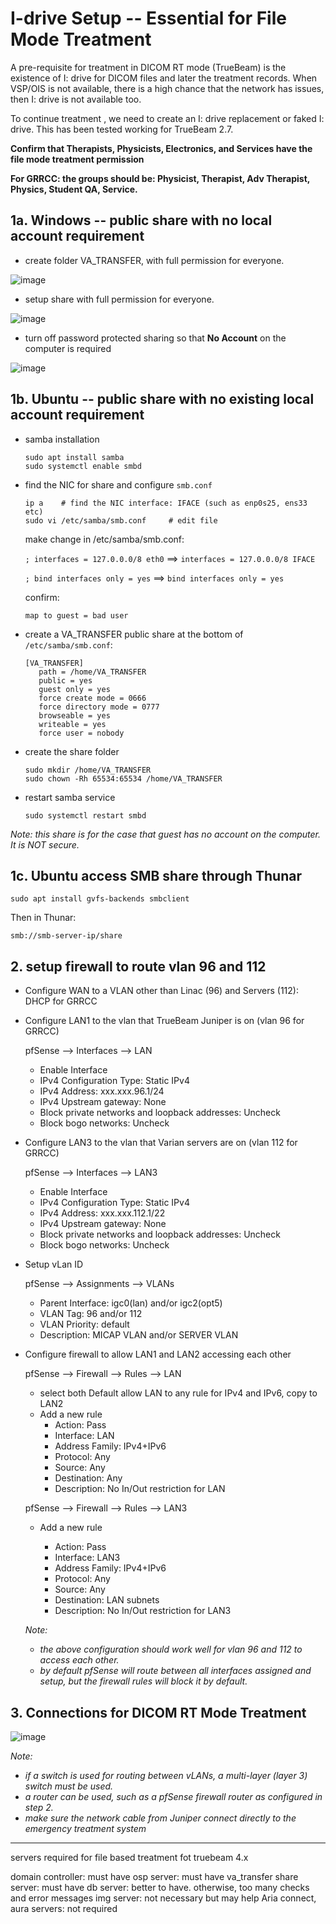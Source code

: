 # I-drive Setup -- Essential for File Mode Treatment

A pre-requisite for treatment in DICOM RT mode (TrueBeam) is the existence of I: drive for
DICOM files and later the treatment records. 
When VSP/OIS is not available, there is a high chance that the network has issues, then I: drive is not available too. 

To continue treatment , we need to create an I: drive replacement or faked I: drive. This has been tested working for TrueBeam 2.7.

**Confirm that Therapists, Physicists, Electronics, and Services have the file mode treatment permission**

**For GRRCC: the groups should be: Physicist, Therapist, Adv Therapist, Physics, Student QA, Service.**

## 1a. Windows -- public share with no local account requirement

* create folder VA_TRANSFER, with full permission for everyone. 

![image](images/VA_TRANS%20Permission.png)


* setup share with full permission for everyone. 

![image](images/VA_TRANS%20Properties.png)

* turn off password protected sharing so that **No Account** on the computer is required

![image](images/VA_TRANS%20Sharing%20Settings.png)


## 1b. Ubuntu -- public share with no existing local account requirement

* samba installation 

  ```
  sudo apt install samba
  sudo systemctl enable smbd
  ```

* find the NIC for share and configure `smb.conf`
  ```
  ip a    # find the NIC interface: IFACE (such as enp0s25, ens33 etc)
  sudo vi /etc/samba/smb.conf     # edit file
  ```

  make change in /etc/samba/smb.conf:
  
  `; interfaces = 127.0.0.0/8 eth0` ==> `interfaces = 127.0.0.0/8 IFACE`
  
  `; bind interfaces only = yes`  ==> `bind interfaces only = yes`

  confirm:

  `map to guest = bad user`
  
* create a VA_TRANSFER public share at the bottom of `/etc/samba/smb.conf`:

  ```
  [VA_TRANSFER]
     path = /home/VA_TRANSFER
     public = yes
     guest only = yes
     force create mode = 0666
     force directory mode = 0777
     browseable = yes
     writeable = yes
     force user = nobody
  ```

* create the share folder
 
  ```
  sudo mkdir /home/VA_TRANSFER
  sudo chown -Rh 65534:65534 /home/VA_TRANSFER
  ```

* restart samba service 

  ```
  sudo systemctl restart smbd
  ```

_Note: this share is for the case that guest has no account on the computer. It is NOT secure._

## 1c. Ubuntu access SMB share through Thunar

```
sudo apt install gvfs-backends smbclient
```

Then in Thunar: 

```
smb://smb-server-ip/share
```

## 2. setup firewall to route vlan 96 and 112

* Configure WAN to a VLAN other than Linac (96) and Servers (112): DHCP for GRRCC
  
* Configure LAN1 to the vlan that TrueBeam Juniper is on (vlan 96 for GRRCC)

  pfSense --> Interfaces --> LAN

  - Enable Interface
  - IPv4 Configuration Type: Static IPv4
  - IPv4 Address: xxx.xxx.96.1/24
  - IPv4 Upstream gateway: None
  - Block private networks and loopback addresses: Uncheck
  - Block bogo networks: Uncheck
 
* Configure LAN3 to the vlan that Varian servers are on (vlan 112 for GRRCC)

  pfSense --> Interfaces --> LAN3

  - Enable Interface
  - IPv4 Configuration Type: Static IPv4
  - IPv4 Address: xxx.xxx.112.1/22
  - IPv4 Upstream gateway: None
  - Block private networks and loopback addresses: Uncheck
  - Block bogo networks: Uncheck

* Setup vLan ID

  pfSense --> Assignments --> VLANs

  - Parent Interface: igc0(lan) and/or igc2(opt5) 
  - VLAN Tag: 96 and/or 112
  - VLAN Priority: default
  - Description: MICAP VLAN and/or SERVER VLAN

* Configure firewall to allow LAN1 and LAN2 accessing each other

  pfSense --> Firewall --> Rules --> LAN

  - select both Default allow LAN to any rule for IPv4 and IPv6, copy to LAN2
  - Add a new rule
    * Action: Pass
    * Interface: LAN
    * Address Family: IPv4+IPv6
    * Protocol: Any
    * Source: Any
    * Destination: Any
    * Description: No In/Out restriction for LAN
   
  pfSense --> Firewall --> Rules --> LAN3

  - Add a new rule
 
    * Action: Pass
    * Interface: LAN3
    * Address Family: IPv4+IPv6
    * Protocol: Any
    * Source: Any
    * Destination: LAN subnets
    * Description: No In/Out restriction for LAN3

  _Note:_
  * _the above configuration should work well for vlan 96 and 112 to access each other._
  * _by default pfSense will route between all interfaces assigned and setup, but the firewall rules will block it by default._

## 3. Connections for DICOM RT Mode Treatment

![image](images/Tx%20Network%20Layout.png)

_Note:_
* _if a switch is used for routing between vLANs, a multi-layer (layer 3) switch must be used._
* _a router can be used, such as a pfSense firewall router as configured in step 2._
* _make sure the network cable from Juniper connect directly to the emergency treatment system_

-------

servers required for file based treatment fot truebeam 4.x

domain controller: must have 
osp server: must have 
va_transfer share server: must have
db server: better to have. otherwise, too many checks and error messages 
img server: not necessary but may help
Aria connect, aura servers: not required 

